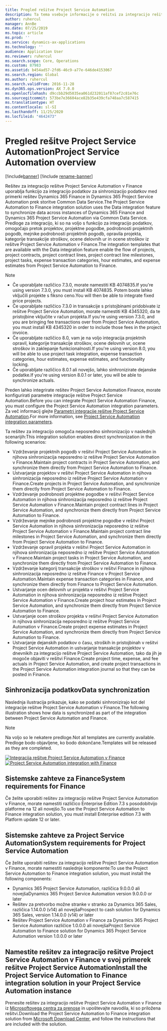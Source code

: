 ```yaml
---
title: Pregled rešitve Project Service Automation
description: Ta tema vsebuje informacije o rešitvi za integracijo rešitve Dynamics 365 Project Service Automation v Dynamics 365 Finance.
author: ruhercul
manager: AnnBe
ms.date: 07/25/2019
ms.topic: article
ms.prod: ''
ms.service: dynamics-ax-applications
ms.technology: ''
audience: Application User
ms.reviewer: ruhercul
ms.search.scope: Core, Operations
ms.custom: 87983
ms.assetid: b454ad57-2fd6-46c9-a77e-646de4153067
ms.search.region: Global
ms.author: ruhercul
ms.search.validFrom: 2016-11-28
ms.dyn365.ops.version: AX 7.0.0
ms.openlocfilehash: d9ccbb29d5035ea061d232011af87cef2c81e76c
ms.sourcegitcommit: 573be7e36604ace82b35e439cfa748aa7c587415
ms.translationtype: HT
ms.contentlocale: sl-SI
ms.lasthandoff: 11/25/2020
ms.locfileid: "4642473"
---
```

# <a name="project-service-automation-overview"></a><span data-ttu-id="b8b08-103">Pregled rešitve Project Service Automation</span><span class="sxs-lookup"><span data-stu-id="b8b08-103">Project Service Automation overview</span></span>

[!include[banner](../includes/banner.md)]
[!include [rename-banner](~/includes/cc-data-platform-banner.md)]

<span data-ttu-id="b8b08-104">Rešitev za integracijo rešitve Project Service Automation v Finance uporablja funkcijo za integracijo podatkov za sinhronizacijo podatkov med primerki rešitev Dynamics 365 Finance in Dynamics 365 Project Service Automation prek storitve Common Data Service.</span><span class="sxs-lookup"><span data-stu-id="b8b08-104">The Project Service Automation to Finance integration solution uses the Data integration feature to synchronize data across instances of Dynamics 365 Finance and Dynamics 365 Project Service Automation via Common Data Service.</span></span> <span data-ttu-id="b8b08-105">Predloge za integracijo, ki so na voljo s funkcijo za integracijo podatkov, omogočajo pretok projektov, projektne pogodbe, podrobnosti projektnih pogodb, mejnike podrobnosti projektnih pogodb, opravila projekta, kategorije transakcije stroškov, ocene delovnih ur in ocene stroškov iz rešitve Project Service Automation v Finance.</span><span class="sxs-lookup"><span data-stu-id="b8b08-105">The integration templates that are available with the Data integration feature enable the flow of projects, project contracts, project contract lines, project contract line milestones, project tasks, expense transaction categories, hour estimates, and expense estimates from Project Service Automation to Finance.</span></span>

> [!NOTE]
> - <span data-ttu-id="b8b08-106">Če uporabljate različico 7.3.0, morate namestiti KB 4074835.</span><span class="sxs-lookup"><span data-stu-id="b8b08-106">If you're using version 7.3.0, you must install KB 4074835.</span></span> <span data-ttu-id="b8b08-107">Potem boste lahko vključili projekte s fiksno ceno.</span><span class="sxs-lookup"><span data-stu-id="b8b08-107">You will then be able to integrate fixed price projects.</span></span>
> - <span data-ttu-id="b8b08-108">Če uporabljate različico 7.3.0 in transakcije s pristojbinami pridobivate iz rešitve Project Service Automation, morate namestiti KB 4345320, da te pristojbine vključite v račun projekta.</span><span class="sxs-lookup"><span data-stu-id="b8b08-108">If you're using version 7.3.0, and you are bringing fee transactions over from Project Service Automation, you must install KB 4345320 in order to include those fees in the project invoice.</span></span>
> - <span data-ttu-id="b8b08-109">Če uporabljate različico 8.0, vam je na voljo integracija projektnih opravil, kategorije transakcije stroškov, ocene delovnih ur, ocene stroškov in zaklepanje funkcionalnosti.</span><span class="sxs-lookup"><span data-stu-id="b8b08-109">If you're using version 8.0, you will be able to use project task integration, expense transaction categories, hour estimates, expense estimates, and functionality locking.</span></span>
> - <span data-ttu-id="b8b08-110">Če uporabljate različico 8.0.1 ali novejšo, lahko sinhronizirate dejanske podatke.</span><span class="sxs-lookup"><span data-stu-id="b8b08-110">If you're using version 8.0.1 or later, you will be able to synchronize actuals.</span></span>

<span data-ttu-id="b8b08-111">Preden lahko integrirate rešitev Project Service Automation Finance, morate konfigurirati parametre integracije rešitve Project Service Automation.</span><span class="sxs-lookup"><span data-stu-id="b8b08-111">Before you can integrate Project Service Automation Finance, you must configure the Project Service Automation integration parameters.</span></span> <span data-ttu-id="b8b08-112">Za več informacij glejte [Parametri integracije rešitve Project Service Automation](PSA-parameters.md).</span><span class="sxs-lookup"><span data-stu-id="b8b08-112">For more information, see [Project Service Automation integration parameters](PSA-parameters.md).</span></span>

<span data-ttu-id="b8b08-113">Ta rešitev za integracijo omogoča neposredno sinhronizacijo v naslednjih scenarijih:</span><span class="sxs-lookup"><span data-stu-id="b8b08-113">This integration solution enables direct synchronization in the following scenarios:</span></span>

- <span data-ttu-id="b8b08-114">Vzdrževanje projektnih pogodb v rešitvi Project Service Automation in njihova sinhronizacija neposredno iz rešitve Project Service Automation v Finance.</span><span class="sxs-lookup"><span data-stu-id="b8b08-114">Maintain project contracts in Project Service Automation, and synchronize them directly from Project Service Automation to Finance.</span></span>
- <span data-ttu-id="b8b08-115">Ustvarjanje projektov v rešitvi Project Service Automation in njihova sinhronizacija neposredno iz rešitve Project Service Automation v Finance.</span><span class="sxs-lookup"><span data-stu-id="b8b08-115">Create projects in Project Service Automation, and synchronize them directly from Project Service Automation to Finance.</span></span>
- <span data-ttu-id="b8b08-116">Vzdrževanje podrobnosti projektne pogodbe v rešitvi Project Service Automation in njihova sinhronizacija neposredno iz rešitve Project Service Automation v Finance.</span><span class="sxs-lookup"><span data-stu-id="b8b08-116">Maintain project contract lines in Project Service Automation, and synchronize them directly from Project Service Automation to Finance.</span></span>
- <span data-ttu-id="b8b08-117">Vzdrževanje mejnike podrobnosti projektne pogodbe v rešitvi Project Service Automation in njihova sinhronizacija neposredno iz rešitve Project Service Automation v Finance.</span><span class="sxs-lookup"><span data-stu-id="b8b08-117">Maintain project contract line milestones in Project Service Automation, and synchronize them directly from Project Service Automation to Finance.</span></span>
- <span data-ttu-id="b8b08-118">Vzdrževanje opravil projekta v rešitvi Project Service Automation in njihova sinhronizacija neposredno iz rešitve Project Service Automation v Finance.</span><span class="sxs-lookup"><span data-stu-id="b8b08-118">Maintain project tasks in Project Service Automation, and synchronize them directly from Project Service Automation to Finance.</span></span>
- <span data-ttu-id="b8b08-119">Vzdrževanje kategorij transakcije stroškov v rešitvi Finance in njihova sinhronizacija neposredno iz rešitve Finance v Project Service Automation.</span><span class="sxs-lookup"><span data-stu-id="b8b08-119">Maintain expense transaction categories in Finance, and synchronize them directly from Finance to Project Service Automation.</span></span>
- <span data-ttu-id="b8b08-120">Ustvarjanje ocen delovnih ur projekta v rešitvi Project Service Automation in njihova sinhronizacija neposredno iz rešitve Project Service Automation v Finance.</span><span class="sxs-lookup"><span data-stu-id="b8b08-120">Create project hour estimates in Project Service Automation, and synchronize them directly from Project Service Automation to Finance.</span></span>
- <span data-ttu-id="b8b08-121">Ustvarjanje ocen stroškov projekta v rešitvi Project Service Automation in njihova sinhronizacija neposredno iz rešitve Project Service Automation v Finance.</span><span class="sxs-lookup"><span data-stu-id="b8b08-121">Create project expense estimates in Project Service Automation, and synchronize them directly from Project Service Automation to Finance.</span></span>
- <span data-ttu-id="b8b08-122">Ustvarjanje dejanskih podatkov o času, stroških in pristojbinah v rešitvi Project Service Automation in ustvarjanje transakcije projektov v dnevnikih za integracijo rešitve Project Service Automation, tako da jih je mogoče objaviti v rešitvi Finance.</span><span class="sxs-lookup"><span data-stu-id="b8b08-122">Create project time, expense, and fee actuals in Project Service Automation, and create project transactions in the Project Service Automation integration journal so that they can be posted in Finance.</span></span>

## <a name="data-synchronization"></a><span data-ttu-id="b8b08-123">Sinhronizacija podatkov</span><span class="sxs-lookup"><span data-stu-id="b8b08-123">Data synchronization</span></span>

<span data-ttu-id="b8b08-124">Naslednja ilustracija prikazuje, kako se podatki sinhronizirajo kot del integracije rešitve Project Service Automation v Finance.</span><span class="sxs-lookup"><span data-stu-id="b8b08-124">The following illustration shows how data is synchronized as part of the integration between Project Service Automation and Finance.</span></span>

> [!NOTE]
> <span data-ttu-id="b8b08-125">Na voljo so le nekatere predloge.</span><span class="sxs-lookup"><span data-stu-id="b8b08-125">Not all templates are currently available.</span></span> <span data-ttu-id="b8b08-126">Predloge bodo objavljene, ko bodo dokončane.</span><span class="sxs-lookup"><span data-stu-id="b8b08-126">Templates will be released as they are completed.</span></span>

<span data-ttu-id="b8b08-127">[![Integracija rešitve Project Service Automation v Finance](./media/PSA-integration.png)](./media/PSA-integration.png)</span><span class="sxs-lookup"><span data-stu-id="b8b08-127">[![Project Service Automation integration with Finance](./media/PSA-integration.png)](./media/PSA-integration.png)</span></span>

## <a name="system-requirements-for-finance"></a><span data-ttu-id="b8b08-128">Sistemske zahteve za Finance</span><span class="sxs-lookup"><span data-stu-id="b8b08-128">System requirements for Finance</span></span>

<span data-ttu-id="b8b08-129">Če želite uporabiti rešitev za integracijo rešitve Project Service Automation v Finance, morate namestiti različico Enterprise Edition 7.3 s posodobitvijo platforme na 12 ali novejšo.</span><span class="sxs-lookup"><span data-stu-id="b8b08-129">To use the Project Service Automation to Finance integration solution, you must install Enterprise edition 7.3 with Platform update 12 or later.</span></span>

## <a name="system-requirements-for-project-service-automation"></a><span data-ttu-id="b8b08-130">Sistemske zahteve za Project Service Automation</span><span class="sxs-lookup"><span data-stu-id="b8b08-130">System requirements for Project Service Automation</span></span>

<span data-ttu-id="b8b08-131">Če želite uporabiti rešitev za integracijo rešitve Project Service Automation v Finance, morate namestiti naslednje komponente:</span><span class="sxs-lookup"><span data-stu-id="b8b08-131">To use the Project Service Automation to Finance integration solution, you must install the following components:</span></span>

- <span data-ttu-id="b8b08-132">Dynamics 365 Project Service Automation, različica 9.0.0.0 ali novejša</span><span class="sxs-lookup"><span data-stu-id="b8b08-132">Dynamics 365 Project Service Automation version 9.0.0.0 or later</span></span>
- <span data-ttu-id="b8b08-133">Rešitev za pretvorbo možne stranke v stranko za Dynamics 365 Sales, različica 1.14.0.0 (v14) ali novejša</span><span class="sxs-lookup"><span data-stu-id="b8b08-133">Prospect to cash solution for Dynamics 365 Sales, version 1.14.0.0 (v14) or later</span></span>
- <span data-ttu-id="b8b08-134">Rešitev Project Service Automation v Finance za Dynamics 365 Project Service Automation različice 1.0.0.0 ali novejša</span><span class="sxs-lookup"><span data-stu-id="b8b08-134">Project Service Automation to Finance solution for Dynamics 365 Project Service Automation version 1.0.0.0 or later</span></span>

## <a name="install-the-project-service-automation-to-finance-integration-solution-in-your-project-service-automation-instance"></a><span data-ttu-id="b8b08-135">Namestite rešitev za integracijo rešitve Project Service Automation v Finance v svoj primerek rešitve Project Service Automation</span><span class="sxs-lookup"><span data-stu-id="b8b08-135">Install the Project Service Automation to Finance integration solution in your Project Service Automation instance</span></span>

<span data-ttu-id="b8b08-136">Prenesite rešitev za integracijo rešitve Project Service Automation v Finance iz [Microsoftovega centra za prenose](https://www.microsoft.com/download/details.aspx?id=57016) in upoštevajte navodila, ki so priložena rešitvi.</span><span class="sxs-lookup"><span data-stu-id="b8b08-136">Download the Project Service Automation to Finance integration solution from [Microsoft Download Center](https://www.microsoft.com/download/details.aspx?id=57016), and follow the instructions that are included with the solution.</span></span>
